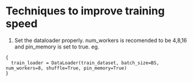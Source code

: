 # Techniques to improve training speed
1. Set the dataloader properly. num_workers is recomended to be 4,8,16 and pin_memory is set to true. eg. 
```
{
  train_loader = DataLoader(train_dataset, batch_size=BS, num_workers=8, shuffle=True, pin_memory=True)
}
```
